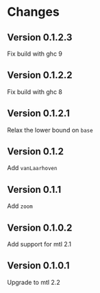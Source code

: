 Changes
=======

Version 0.1.2.3
---------------

Fix build with ghc 9


Version 0.1.2.2
---------------

Fix build with ghc 8

Version 0.1.2.1
---------------

Relax the lower bound on `base`

Version 0.1.2
-------------

Add `vanLaarhoven`

Version 0.1.1
-------------

Add `zoom`

Version 0.1.0.2
---------------

Add support for mtl 2.1

Version 0.1.0.1
---------------

Upgrade to mtl 2.2
